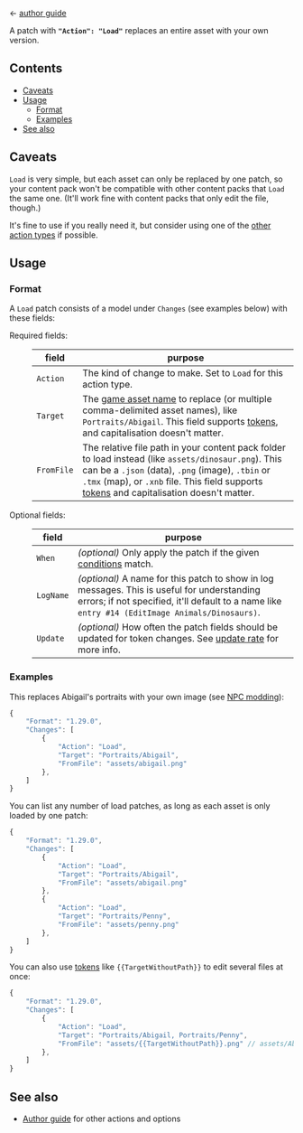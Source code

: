 ﻿← [author guide](../author-guide.md)

A patch with **`"Action": "Load"`** replaces an entire asset with your own version.

## Contents
* [Caveats](#caveats)
* [Usage](#usage)
  * [Format](#format)
  * [Examples](#examples)
* [See also](#see-also)

## Caveats
`Load` is very simple, but each asset can only be replaced by one patch, so your content pack won't
be compatible with other content packs that `Load` the same one. (It'll work fine with content
packs that only edit the file, though.)

It's fine to use if you really need it, but consider using one of the [other action
types](../author-guide.md#actions) if possible.

## Usage
### Format
A `Load` patch consists of a model under `Changes` (see examples below) with these fields:

<dl>
<dt>Required fields:</dt>
<dd>

field     | purpose
--------- | -------
`Action`  | The kind of change to make. Set to `Load` for this action type.
`Target`  | The [game asset name](../author-guide.md#what-is-an-asset) to replace (or multiple comma-delimited asset names), like `Portraits/Abigail`. This field supports [tokens](../author-guide.md#tokens), and capitalisation doesn't matter.
`FromFile` | The relative file path in your content pack folder to load instead (like `assets/dinosaur.png`). This can be a `.json` (data), `.png` (image), `.tbin` or `.tmx` (map), or `.xnb` file. This field supports [tokens](../author-guide.md#tokens) and capitalisation doesn't matter.

</dd>
<dt>Optional fields:</dt>
<dd>

field     | purpose
--------- | -------
`When`    | _(optional)_ Only apply the patch if the given [conditions](../author-guide.md#conditions) match.
`LogName` | _(optional)_ A name for this patch to show in log messages. This is useful for understanding errors; if not specified, it'll default to a name like `entry #14 (EditImage Animals/Dinosaurs)`.
`Update`  | _(optional)_ How often the patch fields should be updated for token changes. See [update rate](../author-guide.md#update-rate) for more info.

</dd>
</dl>

### Examples
This replaces Abigail's portraits with your own image (see [NPC modding](https://stardewvalleywiki.com/Modding:NPC_data)):
```js
{
    "Format": "1.29.0",
    "Changes": [
        {
            "Action": "Load",
            "Target": "Portraits/Abigail",
            "FromFile": "assets/abigail.png"
        },
    ]
}
```

You can list any number of load patches, as long as each asset is only loaded by one patch:

```js
{
    "Format": "1.29.0",
    "Changes": [
        {
            "Action": "Load",
            "Target": "Portraits/Abigail",
            "FromFile": "assets/abigail.png"
        },
        {
            "Action": "Load",
            "Target": "Portraits/Penny",
            "FromFile": "assets/penny.png"
        },
    ]
}
```

You can also use [tokens](../author-guide.md#tokens) like `{{TargetWithoutPath}}` to edit several
files at once:

```js
{
    "Format": "1.29.0",
    "Changes": [
        {
            "Action": "Load",
            "Target": "Portraits/Abigail, Portraits/Penny",
            "FromFile": "assets/{{TargetWithoutPath}}.png" // assets/Abigail.png, assets/Penny.png
        },
    ]
}
```

## See also
* [Author guide](../author-guide.md) for other actions and options
